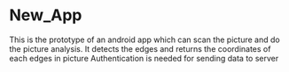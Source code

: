 # New_App
This is the prototype of an android app which can scan the picture and do the picture analysis.
It detects the edges and returns the coordinates of each edges in picture
Authentication is needed for sending data to server
